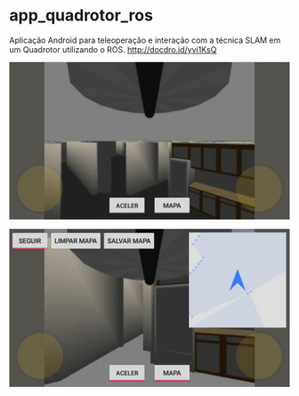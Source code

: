 # app_quadrotor_ros
Aplicação Android para teleoperação e interação com a técnica SLAM em um Quadrotor utilizando o ROS.
http://docdro.id/yvi1KsQ

<p align="center">
<img src="screenshots/app-1.png" width="520">
</p>

<p align="center">
<img src="screenshots/app-2.png" width="520">
</p>
